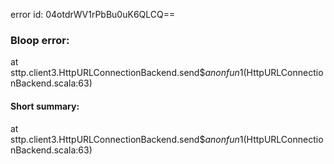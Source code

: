 error id: 04otdrWV1rPbBu0uK6QLCQ==
### Bloop error:

at sttp.client3.HttpURLConnectionBackend.send$$anonfun$1(HttpURLConnectionBackend.scala:63)
#### Short summary: 

at sttp.client3.HttpURLConnectionBackend.send$$anonfun$1(HttpURLConnectionBackend.scala:63)